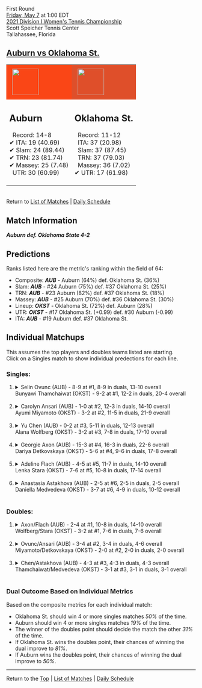 First Round[](#top)<a name="top"></a>  
[Friday, May 7](../../schedule/05-07.md) at 1:00 EDT  
[2021 Division I Women's Tennis Championship](../index.md)  
Scott Speicher Tennis Center  
Tallahassee, Florida  
## [Auburn vs Oklahoma St.](https://www.ncaa.com/game/5833672)  

<table><tr style="background-color: #d9d9d9 !important"><td style="background-color: #FA4616 !important"><img src="https://www.ncaa.com/sites/default/files/images/logos/schools/a/auburn.70.png" width="70" height="70" style="padding: 8px;" /></td><td style="background-color: #DF4F2A !important"><img src="https://www.ncaa.com/sites/default/files/images/logos/schools/o/oklahoma-st.70.png" width="70" height="70" style="padding: 8px;" /></td></tr><tr>
<td>  

<h2>Auburn</h2>  
&nbsp; Record: 14-8<br>  
&#10004; ITA: 19 (40.69)<br>  
&#10004; Slam: 24 (89.44)<br>  
&#10004; TRN: 23 (81.74)<br>  
&#10004; Massey: 25 (7.48)<br>  
&nbsp; UTR: 30 (60.99)<br>  
<br>  

</td>
<td>  

<h2>Oklahoma St.</h2>  
&nbsp; Record: 11-12<br>  
&nbsp; ITA: 37 (20.98)<br>  
&nbsp; Slam: 37 (87.45)<br>  
&nbsp; TRN: 37 (79.03)<br>  
&nbsp; Massey: 36 (7.02)<br>  
&#10004; UTR: 17 (61.98)<br>  
<br>  

</td>
</tr></table>  


<br>Return to [List of Matches](../index.md) &#124; [Daily Schedule](../../schedule/05-07.md)

## Match Information  
***Auburn def. Oklahoma State 4-2***  

## Predictions  

Ranks listed here are the metric's ranking within the field of 64:  
- Composite: ***AUB*** - Auburn (64%) def. Oklahoma St. (36%)  
- Slam: ***AUB*** - #24 Auburn (75%) def. #37 Oklahoma St. (25%)  
- TRN: ***AUB*** - #23 Auburn (82%) def. #37 Oklahoma St. (18%)  
- Massey: ***AUB*** - #25 Auburn (70%) def. #36 Oklahoma St. (30%)  
- Lineup: ***OKST*** - Oklahoma St. (72%) def. Auburn (28%)  
- UTR: ***OKST*** - #17 Oklahoma St. (+0.99) def. #30 Auburn (-0.99)  
- ITA: ***AUB*** - #19 Auburn def. #37 Oklahoma St.  

## Individual Matchups  
This assumes the top players and doubles teams listed are starting.  
Click on a Singles match to show individual predections for each line.  

### Singles:  

<ol>
<li><details>
<summary markdown="span">Selin Ovunc (AUB) - 8-9 at #1, 8-9 in duals, 13-10 overall<br>Bunyawi Thamchaiwat (OKST) - 9-2 at #1, 12-2 in duals, 20-4 overall</summary>
<h4>Predictions</h4><ul>
<li>Composite: <b><i>OKST</i></b> - Thamchaiwat (81%) def. Ovunc (19%)</li>  
<li>Slam: <b><i>OKST</i></b> - Thamchaiwat (73%) def. Ovunc (27%)</li>  
<li>TRN: <b><i>OKST</i></b> - Thamchaiwat (82%) def. Ovunc (18%)</li>  
<li>Massey: <b><i>OKST</i></b> - Thamchaiwat (78%) def. Ovunc (22%)</li>  
<li>UTR: <b><i>OKST</i></b> - Thamchaiwat (90%) def. Ovunc (10%)</li>  
<li>ITA: <b><i>OKST</i></b> - Thamchaiwat (21.36) def. Ovunc (9.63)</li>  
</ul>
</details>&nbsp;</li>
<li><details>
<summary markdown="span">Carolyn Ansari (AUB) - 1-0 at #2, 12-3 in duals, 14-10 overall<br>Ayumi Miyamoto (OKST) - 3-2 at #2, 11-5 in duals, 21-9 overall</summary>
<h4>Predictions</h4><ul>
<li>Composite: <b><i>AUB</i></b> - Ansari (60%) def. Miyamoto (40%)</li>  
<li>Slam: <b><i>AUB</i></b> - Ansari (53%) def. Miyamoto (47%)</li>  
<li>TRN: <b><i>AUB</i></b> - Ansari (51%) def. Miyamoto (49%)</li>  
<li>Massey: <b><i>AUB</i></b> - Ansari (75%) def. Miyamoto (25%)</li>  
<li>UTR: <b><i>AUB</i></b> - Ansari (62%) def. Miyamoto (38%)</li>  
<li>ITA: <b><i>AUB</i></b> - Ansari (7.96) def. Miyamoto (4.02)</li>  
</ul>
</details>&nbsp;</li>
<li><details>
<summary markdown="span">Yu Chen (AUB) - 0-2 at #3, 5-11 in duals, 12-13 overall<br>Alana Wolfberg (OKST) - 3-2 at #3, 7-8 in duals, 17-10 overall</summary>
<h4>Predictions</h4><ul>
<li>Composite: <b><i>OKST</i></b> - Wolfberg (71%) def. Chen (29%)</li>  
<li>Slam: <b><i>OKST</i></b> - Wolfberg (64%) def. Chen (36%)</li>  
<li>TRN: <b><i>OKST</i></b> - Wolfberg (69%) def. Chen (31%)</li>  
<li>Massey: <b><i>OKST</i></b> - Wolfberg (72%) def. Chen (28%)</li>  
<li>UTR: <b><i>OKST</i></b> - Wolfberg (80%) def. Chen (20%)</li>  
<li>ITA: <b><i>OKST</i></b> - Wolfberg (10.37) def. Chen (3.54)</li>  
</ul>
</details>&nbsp;</li>
<li><details>
<summary markdown="span">Georgie Axon (AUB) - 15-3 at #4, 16-3 in duals, 22-6 overall<br>Dariya Detkovskaya (OKST) - 5-6 at #4, 9-6 in duals, 17-8 overall</summary>
<h4>Predictions</h4><ul>
<li>Composite: <b><i>AUB</i></b> - Axon (70%) def. Detkovskaya (30%)</li>  
<li>Slam: <b><i>AUB</i></b> - Axon (57%) def. Detkovskaya (43%)</li>  
<li>TRN: <b><i>AUB</i></b> - Axon (62%) def. Detkovskaya (38%)</li>  
<li>Massey: <b><i>AUB</i></b> - Axon (76%) def. Detkovskaya (24%)</li>  
<li>UTR: <b><i>AUB</i></b> - Axon (86%) def. Detkovskaya (14%)</li>  
<li>ITA: <b><i>OKST</i></b> - Detkovskaya (2.79) def. Axon (2.43)</li>  
</ul>
</details>&nbsp;</li>
<li><details>
<summary markdown="span">Adeline Flach (AUB) - 4-5 at #5, 11-7 in duals, 14-10 overall<br>Lenka Stara (OKST) - 7-6 at #5, 10-8 in duals, 17-14 overall</summary>
<h4>Predictions</h4><ul>
<li>Composite: <b><i>OKST</i></b> - Stara (60%) def. Flach (40%)</li>  
<li>Slam: <b><i>OKST</i></b> - Stara (67%) def. Flach (33%)</li>  
<li>TRN: <b><i>OKST</i></b> - Stara (62%) def. Flach (38%)</li>  
<li>Massey: <b><i>AUB</i></b> - Flach (54%) def. Stara (46%)</li>  
<li>UTR: <b><i>OKST</i></b> - Stara (66%) def. Flach (34%)</li>  
<li>ITA: <b><i>AUB</i></b> - Flach (1.50) def. Stara (0.00)</li>  
</ul>
</details>&nbsp;</li>
<li><details>
<summary markdown="span">Anastasia Astakhova (AUB) - 2-5 at #6, 2-5 in duals, 2-5 overall<br>Daniella Medvedeva (OKST) - 3-7 at #6, 4-9 in duals, 10-12 overall</summary>
<h4>Predictions</h4><ul>
<li>Composite: <b><i>OKST</i></b> - Medvedeva (65%) def. Astakhova (35%)</li>  
<li>Slam: <b><i>OKST</i></b> - Medvedeva (63%) def. Astakhova (37%)</li>  
<li>TRN: <b><i>AUB</i></b> - Astakhova (53%) def. Medvedeva (47%)</li>  
<li>Massey: <b><i>OKST</i></b> - Medvedeva (70%) def. Astakhova (30%)</li>  
<li>UTR: <b><i>OKST</i></b> - Medvedeva (81%) def. Astakhova (19%)</li>  
</ul>
</details>&nbsp;</li>
</ol>

### Doubles:  

<ol>
<li><details>
<summary markdown="span">Axon/Flach (AUB) - 2-4 at #1, 10-8 in duals, 14-10 overall<br>Wolfberg/Stara (OKST) - 3-2 at #1, 7-6 in duals, 7-6 overall</summary>
<br>Sorry, we don't have any metrics for this match
</details>&nbsp;</li>
<li><details>
<summary markdown="span">Ovunc/Ansari (AUB) - 3-4 at #2, 3-4 in duals, 4-6 overall<br>Miyamoto/Detkovskaya (OKST) - 2-0 at #2, 2-0 in duals, 2-0 overall</summary>
<br>Sorry, we don't have any metrics for this match
</details>&nbsp;</li>
<li><details>
<summary markdown="span">Chen/Astakhova (AUB) - 4-3 at #3, 4-3 in duals, 4-3 overall<br>Thamchaiwat/Medvedeva (OKST) - 3-1 at #3, 3-1 in duals, 3-1 overall</summary>
<br>Sorry, we don't have any metrics for this match
</details>&nbsp;</li>
</ol>

### Dual Outcome Based on Individual Metrics  
  
Based on the composite metrics for each individual match:  
- Oklahoma St. should win 4 or more singles matches *50%* of the time.  
- Auburn should win 4 or more singles matches *19%* of the time.  
- The winner of the doubles point should decide the match the other *31%* of the time.  
- If Oklahoma St. wins the doubles point, their chances of winning the dual improve to *81%*.  
- If Auburn wins the doubles point, their chances of winning the dual improve to *50%*.  
  
------

Return to the [Top](#top) &#124; [List of Matches](../index.md) &#124; [Daily Schedule](../../schedule/05-07.md)  
